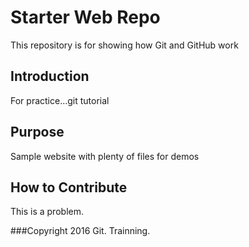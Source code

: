 # Starter Web Repo

This repository is for showing how Git and GitHub work

## Introduction
For practice...git tutorial
## Purpose

Sample website with plenty of files for demos

## How to Contribute

This is a problem.

###Copyright
2016 Git. Trainning.
